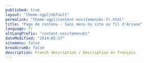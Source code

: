 ```yaml
---
published: true
layout: "theme-ogpl/default"
permalink: "theme-ogpl/content-nositemenubc-fr.html"
title: "Page de contenu - Sans menu du site ou fil d'Ariane"
language: fr
altLangPrefix: "content-nositemenubc"
dateModified: "2014-05-27"
sitemenu: false
breadcrumb: false
description: French description / Description en français
---
```


